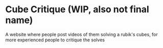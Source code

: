 # Cube Critique (WIP, also not final name)

A website where people post videos of them solving a rubik's cubes, for more experienced people to critique the solves